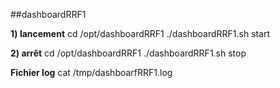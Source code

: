 ##dashboardRRF1

**1) lancement**
    cd /opt/dashboardRRF1
    ./dashboardRRF1.sh start

**2) arrêt**
    cd /opt/dashboardRRF1
    ./dashboardRRF1.sh stop


**Fichier log**
cat /tmp/dashboarfRRF1.log



